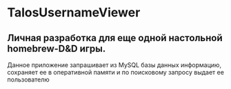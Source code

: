 # TalosUsernameViewer
## Личная разработка для еще одной настольной homebrew-D&D игры.
Данное приложение запрашивает из MySQL базы данных информацию, сохраняет ее в оперативной памяти и по поисковому запросу выдает ее пользователю